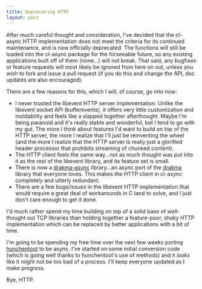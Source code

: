 ```yaml
---
title: Deprecating HTTP
layout: post
---
```

After much careful thought and consideration, I've decided that the
cl-async HTTP implementation does not meet the criteria for its continued
maintenance, and is now officially deprecated. The functions will still be
loaded into the cl-async package for the forseeable future, so any existing
applications built off of them (none...) will not break. That said, any
bugfixes or feature requests will most likely be ignored from here on out,
unless you wish to fork and issue a pull request (if you do this and change the
API, doc updates are also encouraged).

There are a few reasons for this, which I will, of course, go into now:

- I never trusted the libevent HTTP server implementation. Unlike the libevent
socket API (bufferevents), it offers very little customization and moldability
and feels like a slapped together afterthought. Maybe I'm being paranoid and
it's really stable and wonderful, but I tend to go with my gut. The more I think
about features I'd want to build on top of the HTTP server, the more I realize
that I'll just be reinventing the wheel (and the more I realize that the HTTP
server is really just a glorified header processor that prohibits streaming of
chunked content).
- The HTTP client feels the same way...not as much thought was put into it as
the rest of the libevent library, and its feature set is small.
- There is now a [drakma-async](https://github.com/orthecreedence/drakma-async)
library...an async port of the [drakma](http://weitz.de/drakma/) library that
everyone loves. This makes the HTTP client in cl-async completely and utterly
redundant.
- There are a few bugs/issues in the libevent HTTP implementation that would
require a great deal of workarounds in C land to solve, and I just don't care
enough to get it done.

I'd much rather spend my time building on top of a solid base of well-thought
out TCP libraries than holding together a feature-poor, shaky HTTP
implementation which can be replaced by better applications with a bit of time.

I'm going to be spending my free time over the next few weeks porting
[hunchentoot](http://weitz.de/hunchentoot/) to be async. I've started on some
initial conversion code (which is going well thanks to hunchentoot's use of
methods) and it *looks* like it might not be too bad of a process. I'll keep
everyone updated as I make progress.

Bye, HTTP.
